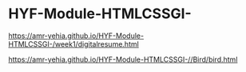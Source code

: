# HYF-Module-HTMLCSSGI-
https://amr-yehia.github.io/HYF-Module-HTMLCSSGI-/week1/digitalresume.html

https://amr-yehia.github.io/HYF-Module-HTMLCSSGI-//Bird/bird.html
